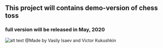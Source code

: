## This project will contains demo-version of chess toss
### full version will be released in May, 2020

![alt text](https://upload.wikimedia.org/wikipedia/en/5/5b/Fidelogo.svg)
@Made by Vasily Isaev and Victor Kukushkin

